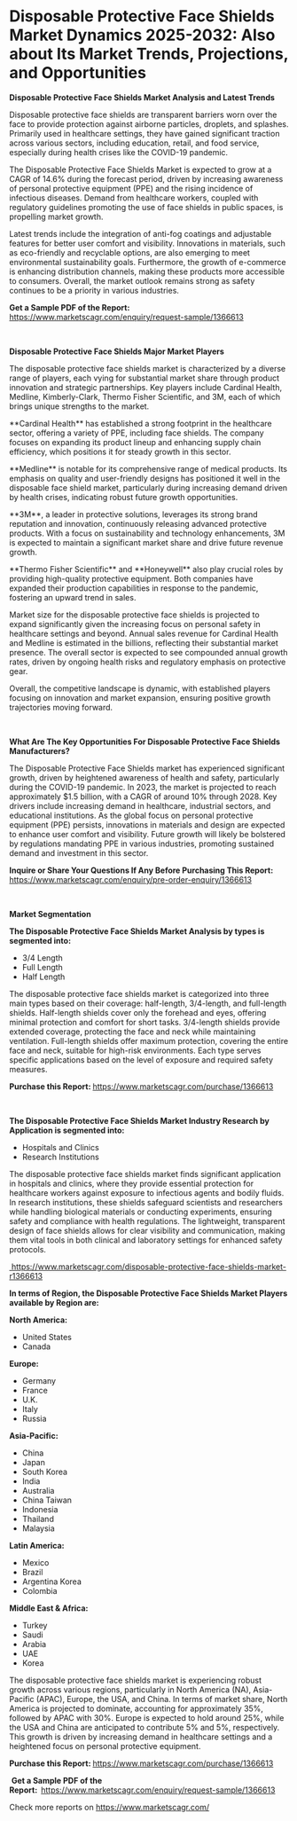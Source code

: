 <p><h1>Disposable Protective Face Shields Market Dynamics 2025-2032: Also about Its Market Trends, Projections, and Opportunities</h1></p><p><strong>Disposable Protective Face Shields Market Analysis and Latest Trends</strong></p>
<p><p>Disposable protective face shields are transparent barriers worn over the face to provide protection against airborne particles, droplets, and splashes. Primarily used in healthcare settings, they have gained significant traction across various sectors, including education, retail, and food service, especially during health crises like the COVID-19 pandemic. </p><p>The Disposable Protective Face Shields Market is expected to grow at a CAGR of 14.6% during the forecast period, driven by increasing awareness of personal protective equipment (PPE) and the rising incidence of infectious diseases. Demand from healthcare workers, coupled with regulatory guidelines promoting the use of face shields in public spaces, is propelling market growth. </p><p>Latest trends include the integration of anti-fog coatings and adjustable features for better user comfort and visibility. Innovations in materials, such as eco-friendly and recyclable options, are also emerging to meet environmental sustainability goals. Furthermore, the growth of e-commerce is enhancing distribution channels, making these products more accessible to consumers. Overall, the market outlook remains strong as safety continues to be a priority in various industries.</p></p>
<p><strong>Get a Sample PDF of the Report:&nbsp;</strong> <a href="https://www.marketscagr.com/enquiry/request-sample/1366613?utm_campaign=2723&utm_medium=2&utm_source=Github&utm_content=ia&utm_term=22032025&utm_id=disposable-protective-face-shields">https://www.marketscagr.com/enquiry/request-sample/1366613</a></p>
<p>&nbsp;</p>
<p><strong>Disposable Protective Face Shields Major Market Players</strong></p>
<p><p>The disposable protective face shields market is characterized by a diverse range of players, each vying for substantial market share through product innovation and strategic partnerships. Key players include Cardinal Health, Medline, Kimberly-Clark, Thermo Fisher Scientific, and 3M, each of which brings unique strengths to the market.</p><p>**Cardinal Health** has established a strong footprint in the healthcare sector, offering a variety of PPE, including face shields. The company focuses on expanding its product lineup and enhancing supply chain efficiency, which positions it for steady growth in this sector.</p><p>**Medline** is notable for its comprehensive range of medical products. Its emphasis on quality and user-friendly designs has positioned it well in the disposable face shield market, particularly during increasing demand driven by health crises, indicating robust future growth opportunities.</p><p>**3M**, a leader in protective solutions, leverages its strong brand reputation and innovation, continuously releasing advanced protective products. With a focus on sustainability and technology enhancements, 3M is expected to maintain a significant market share and drive future revenue growth.</p><p>**Thermo Fisher Scientific** and **Honeywell** also play crucial roles by providing high-quality protective equipment. Both companies have expanded their production capabilities in response to the pandemic, fostering an upward trend in sales.</p><p>Market size for the disposable protective face shields is projected to expand significantly given the increasing focus on personal safety in healthcare settings and beyond. Annual sales revenue for Cardinal Health and Medline is estimated in the billions, reflecting their substantial market presence. The overall sector is expected to see compounded annual growth rates, driven by ongoing health risks and regulatory emphasis on protective gear.</p><p>Overall, the competitive landscape is dynamic, with established players focusing on innovation and market expansion, ensuring positive growth trajectories moving forward.</p></p>
<p>&nbsp;</p>
<p><strong>What Are The Key Opportunities For Disposable Protective Face Shields Manufacturers?</strong></p>
<p><p>The Disposable Protective Face Shields market has experienced significant growth, driven by heightened awareness of health and safety, particularly during the COVID-19 pandemic. In 2023, the market is projected to reach approximately $1.5 billion, with a CAGR of around 10% through 2028. Key drivers include increasing demand in healthcare, industrial sectors, and educational institutions. As the global focus on personal protective equipment (PPE) persists, innovations in materials and design are expected to enhance user comfort and visibility. Future growth will likely be bolstered by regulations mandating PPE in various industries, promoting sustained demand and investment in this sector.</p></p>
<p><strong>Inquire or Share Your Questions If Any Before Purchasing This Report:</strong> <a href="https://www.marketscagr.com/enquiry/pre-order-enquiry/1366613?utm_campaign=2723&utm_medium=2&utm_source=Github&utm_content=ia&utm_term=22032025&utm_id=disposable-protective-face-shields">https://www.marketscagr.com/enquiry/pre-order-enquiry/1366613</a></p>
<p>&nbsp;</p>
<p><strong>Market Segmentation</strong></p>
<p><strong>The Disposable Protective Face Shields Market Analysis by types is segmented into:</strong></p>
<p><ul><li>3/4 Length</li><li>Full Length</li><li>Half Length</li></ul></p>
<p><p>The disposable protective face shields market is categorized into three main types based on their coverage: half-length, 3/4-length, and full-length shields. Half-length shields cover only the forehead and eyes, offering minimal protection and comfort for short tasks. 3/4-length shields provide extended coverage, protecting the face and neck while maintaining ventilation. Full-length shields offer maximum protection, covering the entire face and neck, suitable for high-risk environments. Each type serves specific applications based on the level of exposure and required safety measures.</p></p>
<p><strong>Purchase this Report:&nbsp;</strong><a href="https://www.marketscagr.com/purchase/1366613?utm_campaign=2723&utm_medium=2&utm_source=Github&utm_content=ia&utm_term=22032025&utm_id=disposable-protective-face-shields">https://www.marketscagr.com/purchase/1366613</a></p>
<p>&nbsp;</p>
<p><strong>The Disposable Protective Face Shields Market Industry Research by Application is segmented into:</strong></p>
<p><ul><li>Hospitals and Clinics</li><li>Research Institutions</li></ul></p>
<p><p>The disposable protective face shields market finds significant application in hospitals and clinics, where they provide essential protection for healthcare workers against exposure to infectious agents and bodily fluids. In research institutions, these shields safeguard scientists and researchers while handling biological materials or conducting experiments, ensuring safety and compliance with health regulations. The lightweight, transparent design of face shields allows for clear visibility and communication, making them vital tools in both clinical and laboratory settings for enhanced safety protocols.</p></p>
<p><a href="https://www.marketscagr.com/disposable-protective-face-shields-market-r1366613?utm_campaign=2723&utm_medium=2&utm_source=Github&utm_content=ia&utm_term=22032025&utm_id=disposable-protective-face-shields">&nbsp;https://www.marketscagr.com/disposable-protective-face-shields-market-r1366613</a></p>
<p><strong>In terms of Region, the Disposable Protective Face Shields Market Players available by Region are:</strong></p>
<p>
    <p> <strong> North America: </strong>
        <ul>
            <li>United States</li>
            <li>Canada</li>
        </ul>
        </p> 
    <p> <strong> Europe: </strong>
        <ul>
            <li>Germany</li>
            <li>France</li>
            <li>U.K.</li>
            <li>Italy</li>
            <li>Russia</li>
        </ul>
        </p> 
    <p> <strong> Asia-Pacific: </strong>
        <ul>
            <li>China</li>
            <li>Japan</li>
            <li>South Korea</li>
            <li>India</li>
            <li>Australia</li>
            <li>China Taiwan</li>
            <li>Indonesia</li>
            <li>Thailand</li>
            <li>Malaysia</li>
        </ul>
        </p> 
    <p> <strong> Latin America: </strong>
        <ul>
            <li>Mexico</li>
            <li>Brazil</li>
            <li>Argentina Korea</li>
            <li>Colombia</li>
        </ul>
        </p> 
    <p> <strong> Middle East & Africa: </strong>
        <ul>
            <li>Turkey</li>
            <li>Saudi</li>
            <li>Arabia</li>
            <li>UAE</li>
            <li>Korea</li>
        </ul>
    </p>
    </p>
<p><p>The disposable protective face shields market is experiencing robust growth across various regions, particularly in North America (NA), Asia-Pacific (APAC), Europe, the USA, and China. In terms of market share, North America is projected to dominate, accounting for approximately 35%, followed by APAC with 30%. Europe is expected to hold around 25%, while the USA and China are anticipated to contribute 5% and 5%, respectively. This growth is driven by increasing demand in healthcare settings and a heightened focus on personal protective equipment.</p></p>
<p><strong>Purchase this Report: </strong><a href="https://www.marketscagr.com/purchase/1366613?utm_campaign=2723&utm_medium=2&utm_source=Github&utm_content=ia&utm_term=22032025&utm_id=disposable-protective-face-shields">https://www.marketscagr.com/purchase/1366613</a></p>
<p>&nbsp;<strong>Get a Sample PDF of the Report:&nbsp;&nbsp;</strong><a href="https://www.marketscagr.com/enquiry/request-sample/1366613?utm_campaign=2723&utm_medium=2&utm_source=Github&utm_content=ia&utm_term=22032025&utm_id=disposable-protective-face-shields">https://www.marketscagr.com/enquiry/request-sample/1366613</a></p>
<p><strong></strong></p>
<p>Check more reports on <a href="https://www.marketscagr.com/?utm_campaign=2723&utm_medium=2&utm_source=Github&utm_content=ia&utm_term=22032025&utm_id=disposable-protective-face-shields">https://www.marketscagr.com/</a></p>
